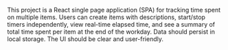 <!-- Use this file to provide workspace-specific custom instructions to Copilot. For more details, visit https://code.visualstudio.com/docs/copilot/copilot-customization#_use-a-githubcopilotinstructionsmd-file -->

This project is a React single page application (SPA) for tracking time spent on multiple items. Users can create items with descriptions, start/stop timers independently, view real-time elapsed time, and see a summary of total time spent per item at the end of the workday. Data should persist in local storage. The UI should be clear and user-friendly.
